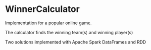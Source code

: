 # WinnerCalculator

Implementation for a popular online game.

The calculator finds the winning team(s) and winning player(s) 

Two solutions implemented with Apache Spark DataFrames and RDD
